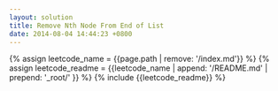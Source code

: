 ```yaml
---
layout: solution
title: Remove Nth Node From End of List
date: 2014-08-04 14:44:23 +0800
---
```

{% assign leetcode_name = {{page.path | remove: '/index.md'}}  %}
{% assign leetcode_readme = {{leetcode_name | append: '/README.md' | prepend: '_root/' }}  %}
{% include {{leetcode_readme}} %}
